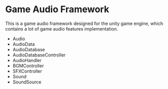# Game Audio Framework

This is a game audio framework designed for the unity game engine, which contains a lot of game audio features implementation.

* Audio
* AudioData
* AudioDatabase
* AudioDatabaseController
* AudioHandler
* BGMController
* SFXController
* Sound
* SoundSource
